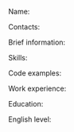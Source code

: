 Name: 

Contacts: 

Brief information:

Skills:

Code examples:

Work experience:

Education:

English level: